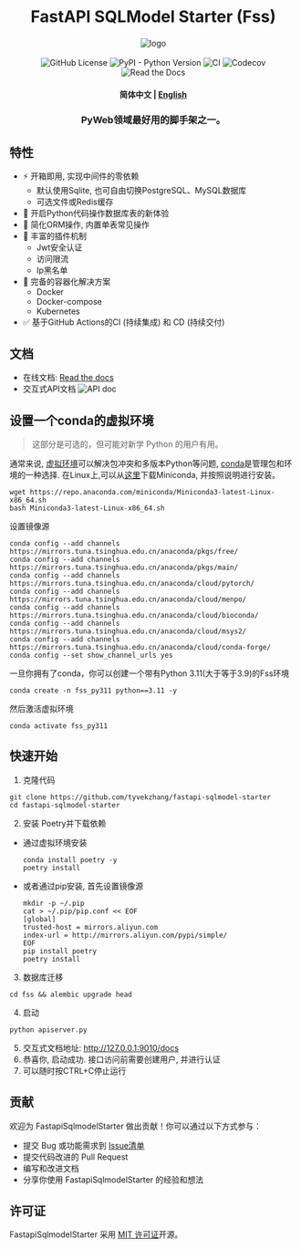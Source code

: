 <div  align="center" style="margin-top: 3%">
   <h1>
     FastAPI SQLModel Starter (Fss)
   </h1>
   <p>
     <img src="https://raw.githubusercontent.com/tyvekzhang/fastapi-sqlmodel-starter/main/docs/source/_static/img/fss.svg" alt="logo" style="vertical-align:middle; margin: 0.5%"/>
   </p>
   <p>
     <img alt="GitHub License" src="https://img.shields.io/github/license/tyvekzhang/fastapi-sqlmodel-starter">
     <img alt="PyPI - Python Version" src="https://img.shields.io/pypi/pyversions/fastapi-sqlmodel-starter">
     <img alt="CI" src="https://github.com/tyvekzhang/fastapi-sqlmodel-starter/actions/workflows/ci.yaml/badge.svg">
     <img alt="Codecov" src="https://img.shields.io/codecov/c/github/tyvekzhang/fastapi-sqlmodel-starter">
     <img alt="Read the Docs" src="https://img.shields.io/readthedocs/fastapi-sqlmodel-starter">
   </p>
   <h4>
      <p>
        <b>简体中文</b> |
        <a href="https://github.com/tyvekzhang/fastapi-sqlmodel-starter/blob/main/docs/README_en.md">English</a>
     </p>
   </h4>
   <h3>
    PyWeb领域最好用的脚手架之一。
   </h3>
</div>


## 特性

- ⚡ 开箱即用, 实现中间件的零依赖
   - 默认使用Sqlite, 也可自由切换PostgreSQL、MySQL数据库
   - 可选文件或Redis缓存
- 🚢 开启Python代码操作数据库表的新体验
- 🚀 简化ORM操作, 内置单表常见操作
- 🎨 丰富的插件机制
   - Jwt安全认证
   - 访问限流
   - Ip黑名单
- 🐋 完备的容器化解决方案
  - Docker
  - Docker-compose
  - Kubernetes
- ✅ 基于GitHub Actions的CI (持续集成) 和 CD (持续交付)

## 文档
- 在线文档: [Read the docs](https://fastapi-sqlmodel-starter.readthedocs.io/en/latest/)
- 交互式API文档
  <img alt="API doc"  src="https://raw.githubusercontent.com/tyvekzhang/fastapi-sqlmodel-starter/main/docs/img/api_doc.png">

## 设置一个conda的虚拟环境
> 这部分是可选的，但可能对新学 Python 的用户有用。

通常来说, [虚拟环境](https://docs.python.org/3/glossary.html#term-virtual-environment)可以解决包冲突和多版本Python等问题, [conda](https://conda.io/en/latest/)是管理包和环境的一种选择. 在Linux上,可以从[这里](https://conda.io/en/latest/miniconda.html)下载Miniconda,
并按照说明进行安装。
```shell
wget https://repo.anaconda.com/miniconda/Miniconda3-latest-Linux-x86_64.sh
bash Miniconda3-latest-Linux-x86_64.sh
```
设置镜像源
```shell
conda config --add channels https://mirrors.tuna.tsinghua.edu.cn/anaconda/pkgs/free/
conda config --add channels https://mirrors.tuna.tsinghua.edu.cn/anaconda/pkgs/main/
conda config --add channels https://mirrors.tuna.tsinghua.edu.cn/anaconda/cloud/pytorch/
conda config --add channels https://mirrors.tuna.tsinghua.edu.cn/anaconda/cloud/menpo/
conda config --add channels https://mirrors.tuna.tsinghua.edu.cn/anaconda/cloud/bioconda/
conda config --add channels https://mirrors.tuna.tsinghua.edu.cn/anaconda/cloud/msys2/
conda config --add channels https://mirrors.tuna.tsinghua.edu.cn/anaconda/cloud/conda-forge/
conda config --set show_channel_urls yes
```
一旦你拥有了conda，你可以创建一个带有Python 3.11(大于等于3.9)的Fss环境
```shell
conda create -n fss_py311 python==3.11 -y
```
然后激活虚拟环境
```shell
conda activate fss_py311
```
## 快速开始
1. 克隆代码
```shell
git clone https://github.com/tyvekzhang/fastapi-sqlmodel-starter
cd fastapi-sqlmodel-starter
```
2. 安装 Poetry并下载依赖
- 通过虚拟环境安装
  ```shell
  conda install poetry -y
  poetry install
  ```
- 或者通过pip安装, 首先设置镜像源
  ```shell
  mkdir -p ~/.pip
  cat > ~/.pip/pip.conf << EOF
  [global]
  trusted-host = mirrors.aliyun.com
  index-url = http://mirrors.aliyun.com/pypi/simple/
  EOF
  pip install poetry
  poetry install
  ```
3. 数据库迁移
```shell
cd fss && alembic upgrade head
```
4. 启动
```shell
python apiserver.py
```
5. 交互式文档地址: http://127.0.0.1:9010/docs
6. 恭喜你, 启动成功. 接口访问前需要创建用户, 并进行认证
7. 可以随时按CTRL+C停止运行

## 贡献

欢迎为 FastapiSqlmodelStarter 做出贡献！你可以通过以下方式参与：

- 提交 Bug 或功能需求到 [Issue清单](https://github.com/tyvekzhang/fastapi-sqlmodel-starter/issues)
- 提交代码改进的 Pull Request
- 编写和改进文档
- 分享你使用 FastapiSqlmodelStarter 的经验和想法

## 许可证

FastapiSqlmodelStarter 采用 [MIT 许可证](https://opensource.org/licenses/MIT)开源。
